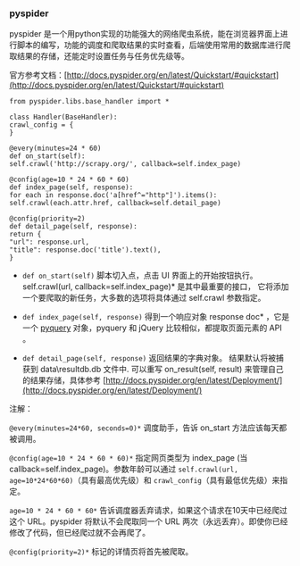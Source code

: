 ### pyspider ###
pyspider 是一个用python实现的功能强大的网络爬虫系统，能在浏览器界面上进行脚本的编写，功能的调度和爬取结果的实时查看，后端使用常用的数据库进行爬取结果的存储，还能定时设置任务与任务优先级等。

官方参考文档：[http://docs.pyspider.org/en/latest/Quickstart/#quickstart](http://docs.pyspider.org/en/latest/Quickstart/#quickstart)


    from pyspider.libs.base_handler import *
       
    class Handler(BaseHandler):
    crawl_config = {
    }
    
    @every(minutes=24 * 60)
    def on_start(self):
    self.crawl('http://scrapy.org/', callback=self.index_page)
    
    @config(age=10 * 24 * 60 * 60)
    def index_page(self, response):
    for each in response.doc('a[href^="http"]').items():
    self.crawl(each.attr.href, callback=self.detail_page)
    
    @config(priority=2)
    def detail_page(self, response):
    return {
    "url": response.url,
    "title": response.doc('title').text(),
    }


- `def on_start(self)` 脚本切入点，点击 UI 界面上的开始按钮执行。
self.crawl(url, callback=self.index_page)* 是其中最重要的接口， 它将添加一个要爬取的新任务，大多数的选项将具体通过 self.crawl 参数指定。

- `def index_page(self, response)` 得到一个响应对象 response doc* ，它是一个 <a href="https://pythonhosted.org/pyquery/">pyquery</a> 对象，pyquery 和 jQuery 比较相似，都提取页面元素的 API 。


- `def detail_page(self, response)` 返回结果的字典对象。 结果默认将被捕获到 data\resultdb.db 文件中. 可以重写 on_result(self, result) 来管理自己的结果存储，具体参考 [http://docs.pyspider.org/en/latest/Deployment/](http://docs.pyspider.org/en/latest/Deployment/)

注解：

`@every(minutes=24*60, seconds=0)*` 调度助手，告诉 on_start 方法应该每天都被调用。

`@config(age=10 * 24 * 60 * 60)*` 指定网页类型为 index_page (当 callback=self.index_page)。参数年龄可以通过 `self.crawl(url, age=10*24*60*60)`（具有最高优先级）和 `crawl_config`（具有最低优先级）来指定。

`age=10 * 24 * 60 * 60*` 告诉调度器丢弃请求，如果这个请求在10天中已经爬过这个 URL。pyspider 将默认不会爬取同一个 URL 两次（永远丢弃）。即使你已经修改了代码，但已经爬过就不会再爬了。

`@config(priority=2)*` 标记的详情页将首先被爬取。
